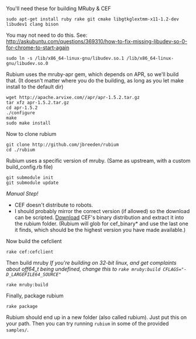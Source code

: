 You'll need these for building MRuby & CEF
```
sudo apt-get install ruby rake git cmake libgtkglextmm-x11-1.2-dev libudev1 clang bison
```

You may not need to do this. 
See: http://askubuntu.com/questions/369310/how-to-fix-missing-libudev-so-0-for-chrome-to-start-again
```
sudo ln -s /lib/x86_64-linux-gnu/libudev.so.1 /lib/x86_64-linux-gnu/libudev.so.0
```

Rubium uses the mruby-apr gem, which depends on APR, so we'll build that.
(It doesn't matter where you do the building, as long as you let make install to the default dir)
```
wget http://apache.arvixe.com//apr/apr-1.5.2.tar.gz
tar xfz apr-1.5.2.tar.gz
cd apr-1.5.2
./configure
make
sudo make install
```

Now to clone rubium
```
git clone http://github.com/jbreeden/rubium
cd ./rubium
```

Rubium uses a specific version of mruby. (Same as upstream, with a custom build_config.rb file)
```
git submodule init
git submodule update
```

_Manual Step!_
- CEF doesn't distribute to robots. 
- I should probably mirror the correct version (if allowed) so the download can be scripted.
[Download](https://bitbucket.org/chromiumembedded/cef) CEF's binary distribution and extract it into the rubium folder.
(Rubium will glob for cef_binary* and use the last one it finds, which should be the highest version you have made available.)

Now build the cefclient
```
rake cef:cefclient
```

Then build mruby
_If you're building on 32-bit linux, and get complaints about off64_t being undefined,
change this to `rake mruby:build CFLAGS="-D_LARGEFILE64_SOURCE"`_
```
rake mruby:build
```

Finally, package rubium
```
rake package
````

Rubium should end up in a new folder (also called rubium). Just put this on your path. Then you can try running `rubium` in some of the provided `samples/`.
